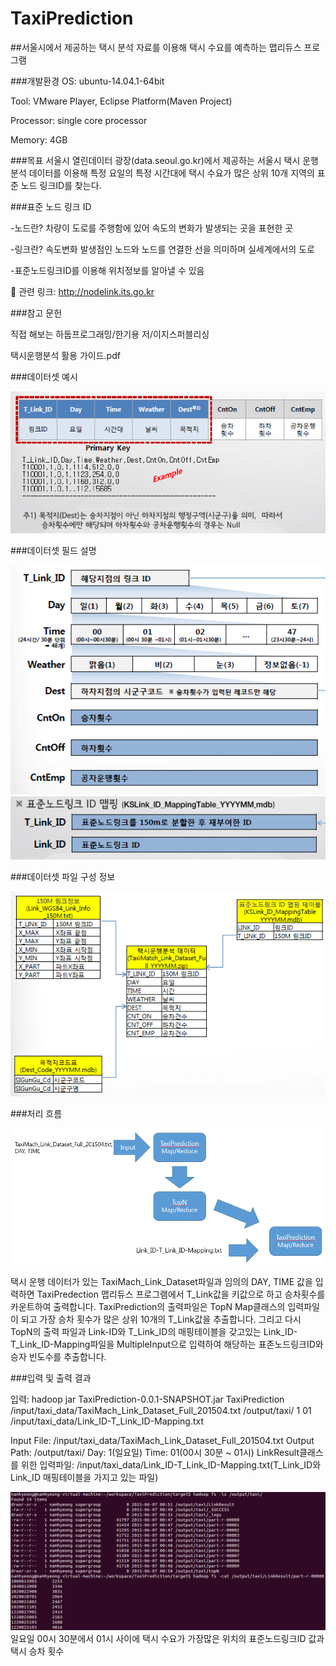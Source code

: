 # TaxiPrediction
##서울시에서 제공하는 택시 분석 자료를 이용해 택시 수요를 예측하는 맵리듀스 프로그램

###개발환경
OS: ubuntu-14.04.1-64bit

Tool: VMware Player, Eclipse Platform(Maven Project)

Processor: single core processor

Memory: 4GB

###목표
서울시 열린데이터 광장(data.seoul.go.kr)에서 제공하는 서울시 택시 운행 분석 데이터를 이용해 특정 요일의 특정 시간대에 택시 수요가 많은 상위 10개 지역의 표준 노드 링크ID를 찾는다.



###표준 노드 링크 ID

-노드란? 차량이 도로를 주행함에 있어 속도의 변화가 발생되는 곳을 표현한 곳

-링크란? 속도변화 발생점인 노드와 노드를 연결한 선을 의미하며 실세계에서의 도로

-표준노드링크ID를 이용해 위치정보를 알아낼 수 있음
	
	관련 링크: http://nodelink.its.go.kr





###참고 문헌

직접 해보는 하둡프로그래밍/한기용 저/이지스퍼블리싱

택시운행분석 활용 가이드.pdf





###데이터셋 예시

![alt text](screenshots/1.png)





###데이터셋 필드 설명

![alt text](screenshots/2.png)
![alt text](screenshots/3.png)





###데이터셋 파일 구성 정보

![alt text](screenshots/4.png)





###처리 흐름

![alt text](screenshots/5.png)

택시 운행 데이터가 있는 TaxiMach_Link_Dataset파일과 임의의 DAY, TIME 값을 입력하면 TaxiPredection 맵리듀스 프로그램에서 T_Link값을 키값으로 하고 승차횟수를 카운트하여 출력합니다. TaxiPrediction의 출력파일은 TopN Map클래스의 입력파일이 되고 가장 승차 횟수가 많은 상위 10개의 T_Link값을 추출합니다. 그리고 다시 TopN의 출력 파일과 Link-ID와 T_Link_ID의 매핑테이블을 갖고있는 Link_ID-T_Link_ID-Mapping파일을 MultipleInput으로 입력하여 해당하는 표존노드링크ID와 승자 빈도수를 추출합니다.





###입력 및 출력 결과

입력: hadoop jar TaxiPrediction-0.0.1-SNAPSHOT.jar TaxiPrediction /input/taxi_data/TaxiMach_Link_Dataset_Full_201504.txt /output/taxi/ 1 01 /input/taxi_data/Link_ID-T_Link_ID-Mapping.txt

Input File: /input/taxi_data/TaxiMach_Link_Dataset_Full_201504.txt
Output Path: /output/taxi/
Day: 1(일요일)
Time: 01(00시 30분 ~ 01시)
LinkResult클래스를 위한 입력파일: /input/taxi_data/Link_ID-T_Link_ID-Mapping.txt(T_Link_ID와 Link_ID 매핑테이블을 가지고 있는 파일)

![alt text](screenshots/6.png)
일요일 00시 30분에서 01시 사이에 택시 수요가 가장많은 위치의 표준노드링크ID 값과 택시 승차 횟수

